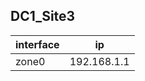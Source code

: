 


## DC1_Site3
| interface | ip          |
| --------- | ----------- |
| zone0     | 192.168.1.1 |

